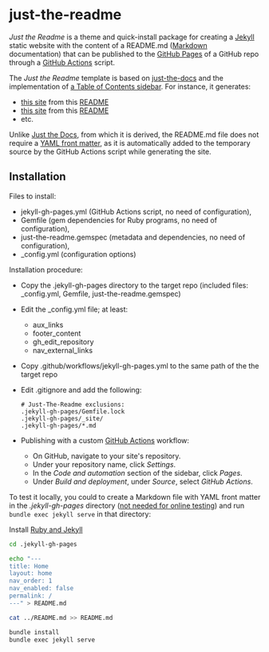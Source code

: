 # just-the-readme

*Just the Readme* is a theme and quick-install package for creating a [Jekyll](https://jekyllrb.com/) static website with the content of a README.md ([Markdown](https://en.wikipedia.org/wiki/Markdown) documentation) that can be published to the [GitHub Pages](https://pages.github.com/) of a GitHub repo through a [GitHub Actions](https://github.com/features/actions) script.

The *Just the Readme* template is based on [just-the-docs](https://github.com/just-the-docs/just-the-docs) and the implementation of [a Table of Contents sidebar](https://github.com/bmndc/just-the-docs). For instance, it generates:

- [this site](https://ircama.github.io/text_console/) from this [README](https://github.com/Ircama/text_console/blob/main/README.md)
- [this site](https://ircama.github.io/epson_print_conf/) from this [README](https://github.com/Ircama/epson_print_conf/blob/main/README.md)
- etc.

Unlike [Just the Docs](https://just-the-docs.com/), from which it is derived, the README.md file does not require a [YAML front matter](https://jekyllrb.com/docs/front-matter/), as it is automatically added to the temporary source by the GitHub Actions script while generating the site.

## Installation

Files to install:

- jekyll-gh-pages.yml (GitHub Actions script, no need of configuration),
- Gemfile (gem dependencies for Ruby programs, no need of configuration),
- just-the-readme.gemspec (metadata and dependencies, no need of configuration),
- _config.yml (configuration options)

Installation procedure:

- Copy the .jekyll-gh-pages directory to the target repo (included files: _config.yml, Gemfile, just-the-readme.gemspec)
- Edit the _config.yml file; at least:
  - aux_links
  - footer_content
  - gh_edit_repository
  - nav_external_links
- Copy .github/workflows/jekyll-gh-pages.yml to the same path of the the target repo
- Edit .gitignore and add the following:

  ```
  # Just-The-Readme exclusions:
  .jekyll-gh-pages/Gemfile.lock
  .jekyll-gh-pages/_site/
  .jekyll-gh-pages/*.md
  ```
- Publishing with a custom [GitHub Actions](https://docs.github.com/en/pages/getting-started-with-github-pages/configuring-a-publishing-source-for-your-github-pages-site#publishing-with-a-custom-github-actions-workflow) workflow:
  - On GitHub, navigate to your site's repository.
  - Under your repository name, click  *Settings*.
  - In the *Code and automation* section of the sidebar, click *Pages*.
  - Under *Build and deployment*, under *Source*, select *GitHub Actions*.

To test it locally, you could to create a Markdown file with YAML front matter in the *.jekyll-gh-pages* directory ([not needed for online testing](https://github.com/Ircama/just-the-readme/blob/main/.github/workflows/jekyll-gh-pages.yml#L49-L55)) and run `bundle exec jekyll serve` in that directory:

Install [Ruby and Jekyll](https://jekyllrb.com/docs/installation/)

```bash
cd .jekyll-gh-pages

echo "---
title: Home
layout: home
nav_order: 1
nav_enabled: false
permalink: /
---" > README.md

cat ../README.md >> README.md

bundle install
bundle exec jekyll serve
```
